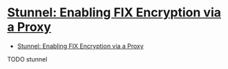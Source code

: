 # [Stunnel: Enabling FIX Encryption via a Proxy](https://www.ezesoft.com/insights/blog/stunnel-enabling-fix-encryption-proxy)

- [Stunnel: Enabling FIX Encryption via a Proxy](#stunnel-enabling-fix-encryption-via-a-proxy)












TODO stunnel
